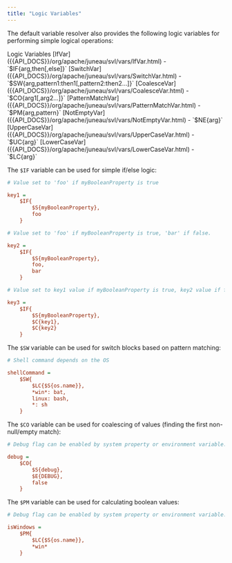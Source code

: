 ```yaml
---
title: "Logic Variables"
---
```


The default variable resolver also provides the following logic variables for performing simple logical operations:

<tree>
<node-0>Logic Variables</node-0>
<node-1><java-class>[IfVar]({{API_DOCS}}/org/apache/juneau/svl/vars/IfVar.html)</java-class> - `$IF{arg,then[,else]}`</node-1>
<node-1><java-class>[SwitchVar]({{API_DOCS}}/org/apache/juneau/svl/vars/SwitchVar.html)</java-class> - `$SW{arg,pattern1:then1[,pattern2:then2...]}`</node-1>
<node-1><java-class>[CoalesceVar]({{API_DOCS}}/org/apache/juneau/svl/vars/CoalesceVar.html)</java-class> - `$CO{arg1[,arg2...]}`</node-1>
<node-1><java-class>[PatternMatchVar]({{API_DOCS}}/org/apache/juneau/svl/vars/PatternMatchVar.html)</java-class> - `$PM{arg,pattern}`</node-1>
<node-1><java-class>[NotEmptyVar]({{API_DOCS}}/org/apache/juneau/svl/vars/NotEmptyVar.html)</java-class> - `$NE{arg}`</node-1>
<node-1><java-class>[UpperCaseVar]({{API_DOCS}}/org/apache/juneau/svl/vars/UpperCaseVar.html)</java-class> - `$UC{arg}`</node-1>
<node-1><java-class>[LowerCaseVar]({{API_DOCS}}/org/apache/juneau/svl/vars/LowerCaseVar.html)</java-class> - `$LC{arg}`</node-1>
</tree>

The `$IF` variable can be used for simple if/else logic:

```ini
# Value set to 'foo' if myBooleanProperty is true

key1 =
    $IF{
        $S{myBooleanProperty},
        foo
    }

# Value set to 'foo' if myBooleanProperty is true, 'bar' if false.

key2 =
    $IF{
        $S{myBooleanProperty},
        foo,
        bar
    }

# Value set to key1 value if myBooleanProperty is true, key2 value if false.

key3 =
    $IF{
        $S{myBooleanProperty},
        $C{key1},
        $C{key2}
    }
```

The `$SW` variable can be used for switch blocks based on pattern matching:

```ini
# Shell command depends on the OS

shellCommand =
    $SW{
        $LC{$S{os.name}},
        *win*: bat,
        linux: bash,
        *: sh
    }
```

The `$CO` variable can be used for coalescing of values (finding the first non-null/empty match):

```ini
# Debug flag can be enabled by system property or environment variable.

debug =
    $CO{
        $S{debug},
        $E{DEBUG},
        false
    }
```

The `$PM` variable can be used for calculating boolean values:

```ini
# Debug flag can be enabled by system property or environment variable.

isWindows =
    $PM{
        $LC{$S{os.name}},
        *win*
    }
```
